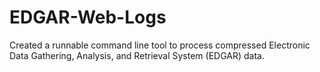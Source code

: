 # EDGAR-Web-Logs
Created a runnable command line tool to process compressed Electronic Data Gathering, Analysis, and Retrieval System (EDGAR) data. 
